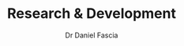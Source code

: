 ---
layout: layouts/page
title: Research & Development
subtitle: 

excerpt: Academic radiology, research, development, academic and commercial partnerships

author: Dr Daniel Fascia
lastReview: 
nextReview: 

sidebar: true
toc: true

tags:
    - nav
    - footer

eleventyNavigation:
    parent: Home
    key: artificial-intelligence
    title: Research & Development
---